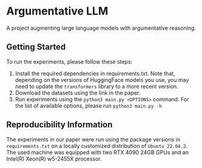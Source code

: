 # Argumentative LLM
A project augmenting large language models with argumentative reasoning.

## Getting Started
To run the experiments, please follow these steps:
1. Install the required dependencies in requirements.txt. Note that, depending on the versions of HuggingFace models you use, you may need to update the `transformers` library to a more recent version.
1. Download the datasets using the link in the paper.
1. Run experiments using the `python3 main.py <OPTIONS>` command. For the list of available options, please run `python3 main.py -h`

## Reproducibility Information
The experiments in our paper were run using the package versions in `requirements.txt` on a locally customized distribution of `Ubuntu 22.04.2`. The used machine was equipped with two RTX 4090 24GB GPUs and an Intel(R) Xeon(R) w5-2455X processor.